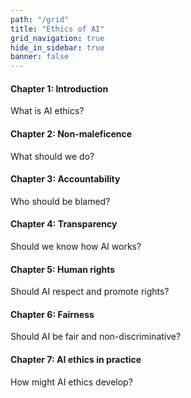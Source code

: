 ```yaml
---
path: "/grid"
title: "Ethics of AI"
grid_navigation: true
hide_in_sidebar: true
banner: false
---
```


<course-progress></course-progress>

<course-grid>
    <course-grid-card title="chapter01" url="/chapter-1/1-a-guide-to-ai-ethics">

<course-grid-text><H4>Chapter 1: Introduction</H4><span>What is AI ethics?</span></course-grid-text>

</course-grid-card>
    <course-grid-card title="chapter02" url="/chapter-2/1-what-should-we-do">

<course-grid-text><H4>Chapter 2: Non-maleficence</H4><span>What should we do?</span></course-grid-text>

</course-grid-card>
    <course-grid-card title="chapter03" url="/chapter-3/1-algorithms-and-accountability">

<course-grid-text><H4>Chapter 3: Accountability</H4><span>Who should be blamed?</span></course-grid-text>

</course-grid-card>
    <course-grid-card title="chapter04" url="/chapter-4/1-transparency-in-ai">

<course-grid-text><H4>Chapter 4: Transparency</H4><span>Should we know how AI works?</span></course-grid-text>

</course-grid-card>
    <course-grid-card title="chapter05" url="/chapter-5/1-introduction">

<course-grid-text><H4>Chapter 5: Human rights</H4><span>Should AI respect and promote rights?</span></course-grid-text>

</course-grid-card>
    <course-grid-card title="chapter06" url="/chapter-6/1-what-is-fairness">

<course-grid-text><H4>Chapter 6: Fairness</H4><span>Should AI be fair and non-discriminative?</span></course-grid-text>

</course-grid-card>
    <course-grid-card title="chapter07" url="/chapter-7/1-from-principles-to-doing">

<course-grid-text><H4>Chapter 7: AI ethics in practice</H4><span>How might AI ethics develop?</span></course-grid-text>

</course-grid-card>

</course-grid>
